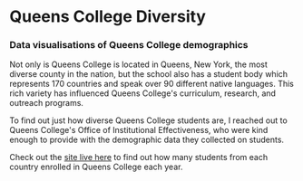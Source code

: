 # Queens College Diversity
### Data visualisations of Queens College demographics

Not only is Queens College is located in Queens, New York, the most diverse county in the nation, but the school also has a student body which represents 170 countries and speak over 90 different native languages. This rich variety has influenced Queens College's curriculum, research, and outreach programs.

To find out just how diverse Queens College students are, I reached out to Queens College's Office of Institutional Effectiveness, who were kind enough to provide with the demographic data they collected on students.

Check out the [site live here](https://venus.cs.qc.cuny.edu/~abma2399/QC-Demographic-Maps/) to find out how many students from each country enrolled in Queens College each year.

